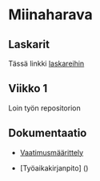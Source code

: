 # Miinaharava

## Laskarit

Tässä linkki [laskareihin](https://github.com/acpeltol/ot-harjoitusty-/tree/main/laskarit)

## Viikko 1

Loin työn repositorion

## Dokumentaatio

* [Vaatimusmäärittely](https://github.com/acpeltol/ot-harjoitusty-/blob/main/miinaharava/dokumentaatio/vaatimusmaarittely.md)

* [Työaikakirjanpito] ()
